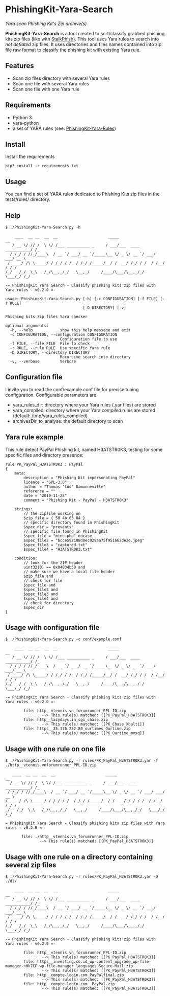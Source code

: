# PhishingKit-Yara-Search
*Yara scan Phishing Kit's Zip archive(s)*

**PhishingKit-Yara-Search** is a tool created to sort/classify grabbed phishing kits zip files (like with [StalkPhish](https://github.com/t4d/StalkPhish/)). This tool uses Yara rules to search into _not deflated_ zip files. It uses directories and files names contained into zip file raw format to classify the phishing kit with existing Yara rule.

## Features
- Scan zip files directory with several Yara rules
- Scan one file with several Yara rules
- Scan one file with one Yara rule

## Requirements
* Python 3
* yara-python
* a set of YARA rules (see: [PhishingKit-Yara-Rules](https://github.com/t4d/PhishingKit-Yara-Rules))

## Install
Install the requirements
~~~
pip3 install -r requirements.txt
~~~

## Usage
You can find a set of YARA rules dedicated to Phishing Kits zip files in the tests/rules/ directory.

## Help
~~~
$ ./PhishingKit-Yara-Search.py -h

    ____  __ __  __  __                      _____                      __  
   / __ \/ // /  \ \/ /___ __________ _     / ___/___  ____ ___________/ /_ 
  / /_/ / //_/____\  / __ `/ ___/ __ `/_____\__ \/ _ \/ __ `/ ___/ ___/ __ \
 / ____/ /\ \_____/ / /_/ / /  / /_/ /_____/__/ /  __/ /_/ / /  / /__/ / / /
/_/   /_/  \_\   /_/\__,_/_/   \__,_/     /____/\___/\__,_/_/   \___/_/ /_/ 

-= PhishingKit Yara Search - Classify phishing kits zip files with Yara rules - v0.2.0 =-

usage: PhishingKit-Yara-Search.py [-h] [-c CONFIGURATION] [-f FILE] [-r RULE]
                                  [-D DIRECTORY] [-v]

Phishing kits Zip files Yara checker

optional arguments:
  -h, --help            show this help message and exit
  -c CONFIGURATION, --configuration CONFIGURATION
                        Configuration file to use
  -f FILE, --file FILE  File to check
  -r RULE, --rule RULE  Use specific Yara rule
  -D DIRECTORY, --directory DIRECTORY
                        Recursive search into directory
  -v, --verbose         Verbose

~~~

## Configuration file
I invite you to read the conf/example.conf file for precise tuning configuration.
Configurable parameters are:
- yara_rules_dir: directory where your Yara rules (.yar files) are stored
- yara_compiled: directory where your Yara _compiled_ rules are stored (default: /tmp/yara_rules_compiled)
- archivesDir_to_analyse: the default directory to scan

## Yara rule example
This rule detect PayPal Phishing kit, named H3ATSTR0K3, testing for some specific files and directory presence:
```yara
rule PK_PayPal_H3ATSTR0K3 : PayPal
{
    meta:
        description = "Phishing Kit impersonating PayPal"
        licence = "GPL-3.0"
        author = "Thomas 'tAd' Damonneville"
        reference = ""
        date = "2019-11-28"
        comment = "Phishing Kit - PayPal - H3ATSTR0K3"

    strings:
        // the zipfile working on
        $zip_file = { 50 4b 03 04 }
        // specific directory found in PhishingKit
        $spec_dir = "prevents"
        // specific file found in PhishingKit
        $spec_file = "mine.php" nocase
        $spec_file2 = "bcce592108d8ec029aa75f951662de2e.jpeg"
        $spec_file3 = "captured.txt"
        $spec_file4 = "H3ATSTR0K3.txt"

    condition:
        // look for the ZIP header
        uint32(0) == 0x04034b50 and
        // make sure we have a local file header
        $zip_file and
        // check for file
        $spec_file and
        $spec_file2 and
        $spec_file3 and
        $spec_file4 and
        // check for directory
        $spec_dir
}
```

## Usage with configuration file
~~~
$ ./PhishingKit-Yara-Search.py -c conf/example.conf   

    ____  __ __  __  __                      _____                      __
   / __ \/ // /  \ \/ /___ __________ _     / ___/___  ____ ___________/ /_
  / /_/ / //_/____\  / __ `/ ___/ __ `/_____\__ \/ _ \/ __ `/ ___/ ___/ __ \
 / ____/ /\ \_____/ / /_/ / /  / /_/ /_____/__/ /  __/ /_/ / /  / /__/ / / /
/_/   /_/  \_\   /_/\__,_/_/   \__,_/     /____/\___/\__,_/_/   \___/_/ /_/

-= PhishingKit Yara Search - Classify phishing kits zip files with Yara rules - v0.2.0 =-    

        file: http__vtennis.vn_forumrunner_PPL-ID.zip
                --> This rule(s) matched: [[PK_PayPal_H3ATSTR0K3]]
        file: http__lazydays.in_cgi_chase.zip
        		--> This rule(s) matched: [[PK_Chase_Xbalti]]
        file: https__35.176.252.80_ourtimes_Ourtime.zip
        		--> This rule(s) matched: [[PK_Ourtime_mmxq]]

~~~

## Usage with one rule on one file
~~~
$ ./PhishingKit-Yara-Search.py -r rules/PK_PayPal_H3ATSTR0K3.yar -f ./http__vtennis.vnforumrunner_PPL-ID.zip

   ____  __ __  __  __                      _____                      __
  / __ \/ // /  \ \/ /___ __________ _     / ___/___  ____ ___________/ /_
 / /_/ / //_/____\  / __ `/ ___/ __ `/_____\__ \/ _ \/ __ `/ ___/ ___/ __ \
/ ____/ /\ \_____/ / /_/ / /  / /_/ /_____/__/ /  __/ /_/ / /  / /__/ / / /
_/   /_/  \_\   /_/\__,_/_/   \__,_/     /____/\___/\__,_/_/   \___/_/ /_/

= PhishingKit Yara Search - Classify phishing kits zip files with Yara rules - v0.2.0 =-                                                                  

       file: ./http__vtennis.vn_forumrunner_PPL-ID.zip                                                                        
               --> This rule(s) matched: [[PK_PayPal_H3ATSTR0K3]]

~~~

## Usage with one rule on a directory containing several zip files
~~~
$ ./PhishingKit-Yara-Search.py -r rules/PK_PayPal_H3ATSTR0K3.yar -D ./dl/

    ____  __ __  __  __                      _____                      __
   / __ \/ // /  \ \/ /___ __________ _     / ___/___  ____ ___________/ /_
  / /_/ / //_/____\  / __ `/ ___/ __ `/_____\__ \/ _ \/ __ `/ ___/ ___/ __ \
 / ____/ /\ \_____/ / /_/ / /  / /_/ /_____/__/ /  __/ /_/ / /  / /__/ / / /
/_/   /_/  \_\   /_/\__,_/_/   \__,_/     /____/\___/\__,_/_/   \___/_/ /_/

-= PhishingKit Yara Search - Classify phishing kits zip files with Yara rules - v0.2.0 =-                                                                  

        file: http__vtennis.vn_forumrunner_PPL-ID.zip
                --> This rule(s) matched: [[PK_PayPal_H3ATSTR0K3]]
        file: https__investing.co.id_wp-content_upgrade_wp-file-manager-n0k7CF_wp-file-manager_languages_Secure-Mail.zip
                --> This rule(s) matched: [[PK_PayPal_H3ATSTR0K3]]
        file: http__compte-login.com_PayPalfinal.zip
                --> This rule(s) matched: [[PK_PayPal_H3ATSTR0K3]]
        file: http__compte-login.com__PayPal.zip
                --> This rule(s) matched: [[PK_PayPal_H3ATSTR0K3]]

~~~